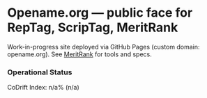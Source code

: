# Opename.org — public face for RepTag, ScripTag, MeritRank

Work-in-progress site deployed via GitHub Pages (custom domain: opename.org). See [MeritRank](https://github.com/rickballard/MeritRank) for tools and specs.

<!-- BEGIN: STATUS -->
### Operational Status
CoDrift Index: n/a% (n/a)
<!-- END: STATUS -->

